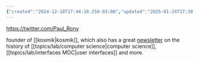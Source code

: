 ```yaml
---
{"created":"2024-12-10T17:44:18.258-03:00","updated":"2025-01-24T17:30:56.053-03:00","tags":["person","lab","toolsforthought","🌱"],"notestage":["🌱"],"dg-publish":true,"permalink":"/people/references/lab/paul-rony/","dgPassFrontmatter":true}
---
```


https://twitter.com/Paul_Rony

founder of [[kosmik\|kosmik]], which also has a great [newsletter](https://kosmikapp.substack.com/) on the history of [[topics/lab/computer science\|computer science]], [[topics/lab/interfaces MOC\|user interfaces]] and more.